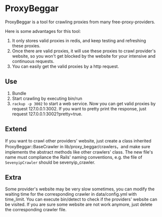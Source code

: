 # ProxyBeggar

ProxyBeggar is a tool for crawling proxies from many free-proxy-providers. 

Here is some advantages for this tool:
1. It only stores valid proxies in redis, and keep testing and refreshing these proxies.
2. Once there are valid proxies, it will use these proxies to crawl provider's website, so you won't get
blocked by the website for your intensive and continuous requests.
3. You can easily get the valid proxies by a http request.

## Use
1. Bundle
2. Start crawling by executing bin/run
3. `rackup -p 3002` to start a web service. Now you can get valid proxies by request 127.0.0.1:3002. If you want to pretty 
print the response, just request 127.0.0.1:3002?pretty=true.

## Extend
If you want to crawl other providers' website, just create a class inherited ProxyBeggar::BaseCrawler in 
lib/proxy_beggar/crawlers，and make sure implements the abstract methods like other crawlers' class. The new file's name must
compliance the Rails' naming conventions, e.g. the file of `SevenyipCrawler` should be sevenyip_crawler. 


## Extra
Some provider's website may be very slow sometimes, you can modify the waiting time for the corresponding crawler in data/config.yml with
time_limit. You can execute bin/detect to check if the providers' website can be visited. If you are sure some website are
not work anymore, just delete the corresponding crawler file.  
